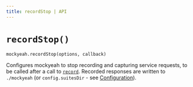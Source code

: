 ```yaml
---
title: recordStop | API
---
```

# `recordStop()`

`mockyeah.recordStop(options, callback)`

Configures mockyeah to stop recording and capturing service requests,
to be called after a call to [`record`](record).
Recorded responses are written to `./mockyeah`
(or `config.suitesDir` - see [Configuration](../../Configuration)).
